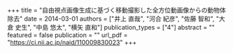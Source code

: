 +++
title = "自由視点画像生成に基づく移動撮影した全方位動画像からの動物体除去"
date = 2014-03-01
authors = ["井上 直哉", "河合 紀彦", "佐藤 智和", "大倉 史生", "中島 悠太", "横矢 直和"]
publication_types = ["4"]
abstract = ""
featured = false
publication = ""
url_pdf = "https://ci.nii.ac.jp/naid/110009830023"
+++

